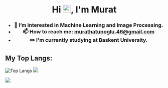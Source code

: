 <h1 align="center">Hi <img src="https://media.giphy.com/media/hvRJCLFzcasrR4ia7z/giphy.gif" width="25" height="25">, I'm Murat </h1>
<h3 align="center">
 
- 👀 I’m interested in Machine Learning and Image Processing.
- 📫 How to reach me: murathatunoglu.46@gmail.com
- ✏️ I'm currently studying at Baskent University.



## My Top Langs:
![Top Langs](https://github-readme-stats.vercel.app/api/top-langs/?username=murathtnglu&layout=compact&theme=tokyonight)
<img src="https://www.codewars.com/users/mhatunoglu/badges/large"> <p>
 <img src="https://skillicons.dev/icons?i=c,cpp,py,java,flutter"> <p>
 



<!---
murathtnglu/murathtnglu is a ✨ special ✨ repository because its `README.md` (this file) appears on your GitHub profile.
You can click the Preview link to take a look at your changes.
--->
